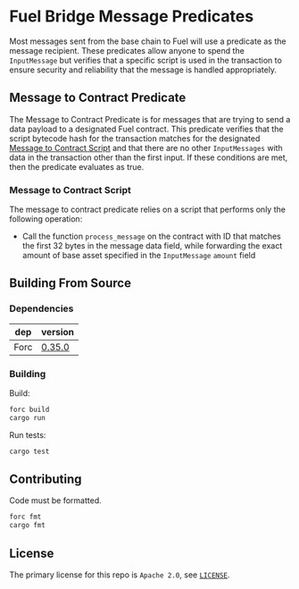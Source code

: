 # Fuel Bridge Message Predicates

Most messages sent from the base chain to Fuel will use a predicate as the message recipient. These predicates allow anyone to spend the `InputMessage` but verifies that a specific script is used in the transaction to ensure security and reliability that the message is handled appropriately.

## Message to Contract Predicate

The Message to Contract Predicate is for messages that are trying to send a data payload to a designated Fuel contract. This predicate verifies that the script bytecode hash for the transaction matches for the designated [Message to Contract Script](#message-to-contract-script) and that there are no other `InputMessages` with data in the transaction other than the first input. If these conditions are met, then the predicate evaluates as true.

### Message to Contract Script

The message to contract predicate relies on a script that performs only the following operation:

- Call the function `process_message` on the contract with ID that matches the first 32 bytes in the message data field, while forwarding the exact amount of base asset specified in the `InputMessage` `amount` field

## Building From Source

### Dependencies

| dep  | version                                                                          |
| ---- | -------------------------------------------------------------------------------- |
| Forc | [0.35.0](https://fuellabs.github.io/sway/v0.35.0/introduction/installation.html) |

### Building

Build:

```sh
forc build
cargo run
```

Run tests:

```sh
cargo test
```

## Contributing

Code must be formatted.

```sh
forc fmt
cargo fmt
```

## License

The primary license for this repo is `Apache 2.0`, see [`LICENSE`](./LICENSE).
